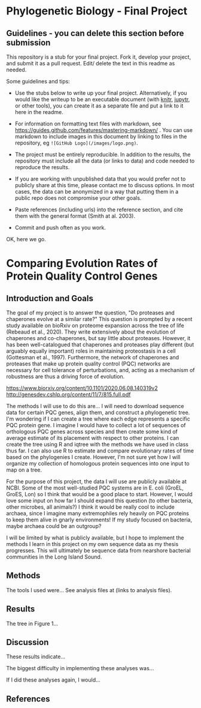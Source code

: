# Phylogenetic Biology - Final Project

## Guidelines - you can delete this section before submission

This repository is a stub for your final project. Fork it, develop your project, and submit it as a pull request. Edit/ delete the text in this readme as needed.

Some guidelines and tips:

- Use the stubs below to write up your final project. Alternatively, if you would like the writeup to be an executable document (with [knitr](http://yihui.name/knitr/), [jupytr](http://jupyter.org/), or other tools), you can create it as a separate file and put a link to it here in the readme.

- For information on formatting text files with markdown, see https://guides.github.com/features/mastering-markdown/ . You can use markdown to include images in this document by linking to files in the repository, eg `![GitHub Logo](/images/logo.png)`.

- The project must be entirely reproducible. In addition to the results, the repository must include all the data (or links to data) and code needed to reproduce the results.

- If you are working with unpublished data that you would prefer not to publicly share at this time, please contact me to discuss options. In most cases, the data can be anonymized in a way that putting them in a public repo does not compromise your other goals.

- Paste references (including urls) into the reference section, and cite them with the general format (Smith at al. 2003).

- Commit and push often as you work.

OK, here we go.

# Comparing Evolution Rates of Protein Quality Control Genes

## Introduction and Goals

The goal of my project is to answer the question, "Do proteases and chaperones evolve at a similar rate?"
This question is prompted by a recent study available on bioRxiv on proteome expansion across the tree of life (Rebeaud et al., 2020). They write extensively about the evolution of chaperones and co-chaperones, but say little about proteases. However, it has been well-catalogued that chaperones and proteases play different (but arguably equally important) roles in maintaining proteostasis in a cell (Gottesman et al., 1997). Furthermore, the network of chaperones and proteases that make up protein quality control (PQC) networks are necessary for cell tolerance of perturbations, and, acting as a mechanism of robustness are thus a driving force of evolution. 

https://www.biorxiv.org/content/10.1101/2020.06.08.140319v2
http://genesdev.cshlp.org/content/11/7/815.full.pdf

The methods I will use to do this are...
I will need to download sequence data for certain PQC genes, align them, and construct a phylogenetic tree. I'm wondering if I can create a tree where each edge represents a specific PQC protein gene. I imagine I would have to collect a lot of sequences of orthologous PQC genes across species and then create some kind of average estimate of its placement with respect to other proteins. I can create the tree using R and iqtree with the methods we have used in class thus far. I can also use R to estimate and compare evolutionary rates of time based on the phylogenies I create. However, I'm not sure yet how I will organize my collection of homologous protein sequences into one input to map on a tree. 

For the purpose of this project, the data I will use are publicly available at NCBI. Some of the most well-studied PQC systems are in E. coli (GroEL, GroES, Lon) so I think that would be a good place to start. However, I would love some input on how far I should expand this question (to other bacteria, other microbes, all animals?) I think it would be really cool to include archaea, since I imagine many extremophiles rely heavily on PQC proteins to keep them alive in gnarly environments! If my study focused on bacteria, maybe archaea could be an outgroup?

I will be limited by what is publicly available, but I hope to implement the methods I learn in this project on my own sequence data as my thesis progresses. This will ultimately be sequence data from nearshore bacterial communities in the Long Island Sound. 

## Methods

The tools I used were... See analysis files at (links to analysis files).

## Results

The tree in Figure 1...

## Discussion

These results indicate...

The biggest difficulty in implementing these analyses was...

If I did these analyses again, I would...

## References

